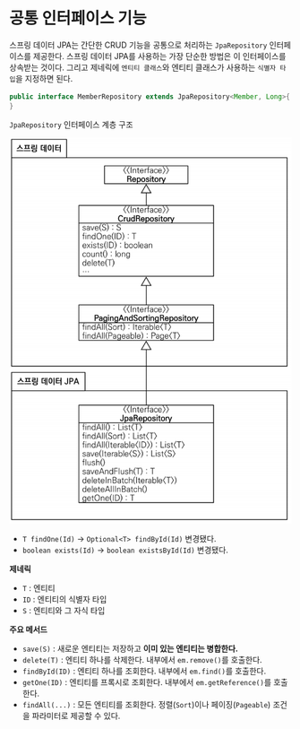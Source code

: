 # 공통 인터페이스 기능

스프링 데이터 JPA는 간단한 CRUD 기능을 공통으로 처리하는 `JpaRepository` 인터페이스를 제공한다. 스프링 데이터 JPA를 사용하는 가장 단순한 방법은
이 인터페이스를 상속받는 것이다. 그리고 제네릭에 `엔티티 클래스`와 엔티티 클래스가 사용하는 `식별자 타입`을 지정하면 된다.
```java
public interface MemberRepository extends JpaRepository<Member, Long>{
}
```

`JpaRepository` 인터페이스 계층 구조

![img.png](img.png)

- `T findOne(Id)` -> `Optional<T> findById(Id)` 변경됐다.
- `boolean exists(Id)` -> `boolean existsById(Id)` 변경됐다.

**제네릭**
- `T` : 엔티티
- `ID` : 엔티티의 식별자 타입
- `S` : 엔티티와 그 자식 타입

**주요 메서드**
- `save(S)` : 새로운 엔티티는 저장하고 **이미 있는 엔티티는 병합한다.**
- `delete(T)` : 엔티티 하나를 삭제한다. 내부에서 `em.remove()`를 호출한다.
- `findById(ID)` : 엔티티 하나를 조회한다. 내부에서 `em.find()`를 호출한다.
- `getOne(ID)` : 엔티티를 프록시로 조회한다. 내부에서 `em.getReference()`를 호출한다.
- `findAll(...)` : 모든 엔티티를 조회한다. 정렬(`Sort`)이나 페이징(`Pageable`) 조건을 파라미터로 제공할 수 있다.